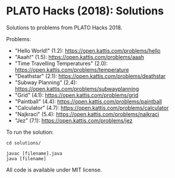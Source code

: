 # PLATO Hacks (2018): Solutions

Solutions to problems from PLATO Hacks 2018.

Problems:
- "Hello World!" (1.2): https://open.kattis.com/problems/hello
- "Aaah!" (1.5): https://open.kattis.com/problems/aaah
- "Time Travelling Temperatures" (2.0): https://open.kattis.com/problems/temperature
- "Deathstar" (2.1): https://open.kattis.com/problems/deathstar
- "Subway Planning" (2.4): https://open.kattis.com/problems/subwayplanning
- "Grid" (4.1): https://open.kattis.com/problems/grid
- "Paintball" (4.4): https://open.kattis.com/problems/paintball
- "Calculator" (4.7): https://open.kattis.com/problems/calculator
- "Najkraci" (5.4): https://open.kattis.com/problems/najkraci
- "Jez" (7.1): https://open.kattis.com/problems/jez

To run the solution:

    cd solutions/
    
    javac [filename].java
    java [filename]

All code is available under MIT license.